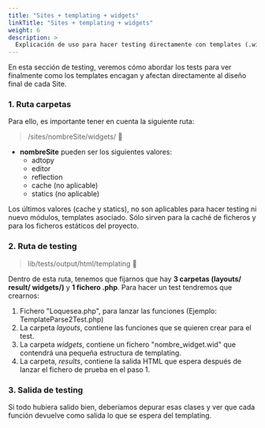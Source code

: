 ```yaml
---
title: "Sites + templating + widgets"
linkTitle: "Sites + templating + widgets"
weight: 6
description: >
  Explicación de uso para hacer testing directamente con templates (.wid), widgets y ficheros .php.
---
```


En esta sección de testing, veremos cómo abordar los tests para ver finalmente como los templates encagan y afectan directamente al diseño final de cada Site.

### 1. Ruta carpetas

Para ello, es importante tener en cuenta la siguiente ruta:

> /sites/nombreSite/widgets/ :file_folder:

* **nombreSite** pueden ser los siguientes valores:
    * adtopy
    * editor
    * reflection
    * cache (no aplicable)
    * statics (no aplicable)

Los últimos valores (cache y statics), no son aplicables para hacer testing ni nuevo módulos, templates asociado. Sólo sirven para la caché de ficheros y para los ficheros estáticos del proyecto.


### 2. Ruta de testing

> lib/tests/output/html/templating :file_folder:

Dentro de esta ruta, tenemos que fijarnos que hay **3 carpetas (layouts/  result/ widgets/)** y **1 fichero .php**. Para hacer un test tendremos que crearnos:

1. Fichero "Loquesea.php", para lanzar las funciones (Ejemplo: TemplateParse2Test.php)
2. La carpeta _layouts_, contiene las funciones que se quieren crear para el test.
3. La carpeta _widgets_, contiene un fichero "nombre_widget.wid" que contendrá una pequeña estructura de templating.
4. La carpeta, _results_, contiene la salida HTML que espera después de lanzar el fichero de prueba en el paso 1.

### 3. Salida de testing

Si todo hubiera salido bien, deberíamos depurar esas clases y ver que cada función devuelve como salida lo que se espera del templating.